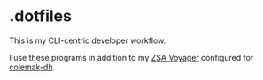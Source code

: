 # .dotfiles

This is my CLI-centric developer workflow.

I use these programs in addition to my [ZSA Voyager](https://www.zsa.io/)
configured for [colemak-dh](https://colemakmods.github.io/mod-dh/).

